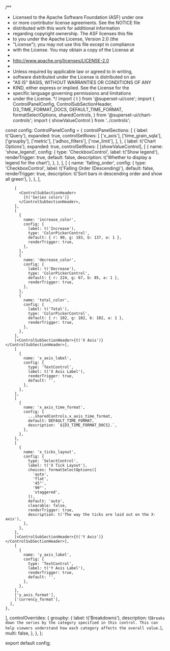 /**
 * Licensed to the Apache Software Foundation (ASF) under one
 * or more contributor license agreements.  See the NOTICE file
 * distributed with this work for additional information
 * regarding copyright ownership.  The ASF licenses this file
 * to you under the Apache License, Version 2.0 (the
 * "License"); you may not use this file except in compliance
 * with the License.  You may obtain a copy of the License at
 *
 *   http://www.apache.org/licenses/LICENSE-2.0
 *
 * Unless required by applicable law or agreed to in writing,
 * software distributed under the License is distributed on an
 * "AS IS" BASIS, WITHOUT WARRANTIES OR CONDITIONS OF ANY
 * KIND, either express or implied.  See the License for the
 * specific language governing permissions and limitations
 * under the License.
 */
import { t } from '@superset-ui/core';
import {
  ControlPanelConfig,
  ControlSubSectionHeader,
  D3_TIME_FORMAT_DOCS,
  DEFAULT_TIME_FORMAT,
  formatSelectOptions,
  sharedControls,
} from '@superset-ui/chart-controls';
import { showValueControl } from '../controls';

const config: ControlPanelConfig = {
  controlPanelSections: [
    {
      label: t('Query'),
      expanded: true,
      controlSetRows: [
        ['x_axis'],
        ['time_grain_sqla'],
        ['groupby'],
        ['metric'],
        ['adhoc_filters'],
        ['row_limit'],
      ],
    },
    {
      label: t('Chart Options'),
      expanded: true,
      controlSetRows: [
        [showValueControl],
        [
          {
            name: 'show_legend',
            config: {
              type: 'CheckboxControl',
              label: t('Show legend'),
              renderTrigger: true,
              default: false,
              description: t('Whether to display a legend for the chart'),
            },
          },
        ],
        [
      {
        name: 'falling_order',
        config: {
          type: 'CheckboxControl',
          label: t('Falling Order (Descending)'),
          default: false,
          renderTrigger: true,
          description: t('Sort bars in descending order and show all green'),
        },
      },
    ],

        [
          <ControlSubSectionHeader>
            {t('Series colors')}
          </ControlSubSectionHeader>,
        ],
        [
          {
            name: 'increase_color',
            config: {
              label: t('Increase'),
              type: 'ColorPickerControl',
              default: { r: 90, g: 193, b: 137, a: 1 },
              renderTrigger: true,
            },
          },
          {
            name: 'decrease_color',
            config: {
              label: t('Decrease'),
              type: 'ColorPickerControl',
              default: { r: 224, g: 67, b: 85, a: 1 },
              renderTrigger: true,
            },
          },
          {
            name: 'total_color',
            config: {
              label: t('Total'),
              type: 'ColorPickerControl',
              default: { r: 102, g: 102, b: 102, a: 1 },
              renderTrigger: true,
            },
          },
        ],
        [<ControlSubSectionHeader>{t('X Axis')}</ControlSubSectionHeader>],
        [
          {
            name: 'x_axis_label',
            config: {
              type: 'TextControl',
              label: t('X Axis Label'),
              renderTrigger: true,
              default: '',
            },
          },
        ],
        [
          {
            name: 'x_axis_time_format',
            config: {
              ...sharedControls.x_axis_time_format,
              default: DEFAULT_TIME_FORMAT,
              description: `${D3_TIME_FORMAT_DOCS}.`,
            },
          },
        ],
        [
          {
            name: 'x_ticks_layout',
            config: {
              type: 'SelectControl',
              label: t('X Tick Layout'),
              choices: formatSelectOptions([
                'auto',
                'flat',
                '45°',
                '90°',
                'staggered',
              ]),
              default: 'auto',
              clearable: false,
              renderTrigger: true,
              description: t('The way the ticks are laid out on the X-axis'),
            },
          },
        ],
        [<ControlSubSectionHeader>{t('Y Axis')}</ControlSubSectionHeader>],
        [
          {
            name: 'y_axis_label',
            config: {
              type: 'TextControl',
              label: t('Y Axis Label'),
              renderTrigger: true,
              default: '',
            },
          },
        ],
        ['y_axis_format'],
        ['currency_format'],
      ],
    },
  ],
  controlOverrides: {
    groupby: {
      label: t('Breakdowns'),
      description:
        t(`Breaks down the series by the category specified in this control.
      This can help viewers understand how each category affects the overall value.`),
      multi: false,
    },
  },
};

export default config;
